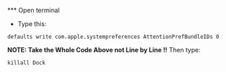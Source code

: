 *** Open terminal 
* Type this: 
```plaintext
defaults write com.apple.systempreferences AttentionPrefBundleIDs 0
```
**NOTE: Take the Whole Code Above not Line by Line !!**
Then type: 
```plaintext
killall Dock
```





